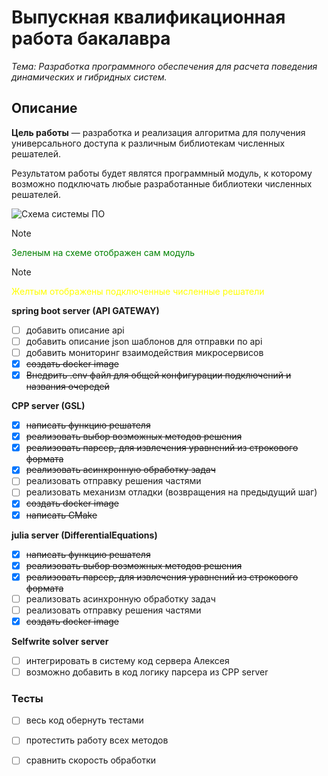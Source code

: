 # Выпускная квалификационная работа бакалавра

*Тема: Разработка программного обеспечения для расчета поведения динамических и гибридных систем.*

## Описание

**Цель работы** — разработка и реализация алгоритма для получения универсального доступа к различным библиотекам численных решателей.

Результатом работы будет являтся программный модуль, к которому возможно подключать любые разработанные библиотеки численных решателей.

![Схема системы ПО](https://github.com/user-attachments/assets/ef51008a-f6eb-40ef-af63-251c53e1cb1e)

> [!NOTE]
> <span style="color: green;">Зеленым на схеме отображен сам модуль</span>

> [!NOTE]
> <span style="color: yellow;">Желтым отображены подключенные численные решатели</span>

**spring boot server (API GATEWAY)**

- [ ] добавить описание api
- [ ] добавить описание json шаблонов для отправки по api
- [ ] добавить мониторинг взаимодействия микросервисов
- [X] ~~создать docker image~~
- [X] ~~Внедрить .env файл для общей конфигурации подключений и названия очередей~~

**CPP server (GSL)**

- [X] ~~написать функцию решателя~~
- [X] ~~реализовать выбор возможных методов решения~~
- [X] ~~реализовать парсер, для извлечения уравнений из строкового формата~~ 
- [X] ~~реализовать асинхронную обработку задач~~
- [ ] реализовать отправку решения частями
- [ ] реализовать механизм отладки (возвращения на предыдущий шаг)
- [X] ~~создать docker image~~
- [X] ~~написать CMake~~

**julia server (DifferentialEquations)**

- [X] ~~написать функцию решателя~~
- [X] ~~реализовать выбор возможных методов решения~~
- [X] ~~реализовать парсер, для извлечения уравнений из строкового формата~~ 
- [ ] реализовать асинхронную обработку задач
- [ ] реализовать отправку решения частями
- [X] ~~создать docker image~~

**Selfwrite solver server**

- [ ] интегрировать в систему код сервера Алексея
- [ ] возможно добавить в код логику парсера из CPP server

### Тесты

- [ ] весь код обернуть тестами
- [ ] протестить работу всех методов
- [ ] сравнить скорость обработки

